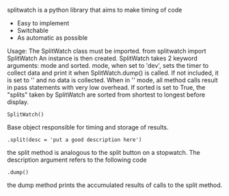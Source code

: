 splitwatch is a python library that aims to make timing of code
- Easy to implement
- Switchable
- As automatic as possible

Usage:
The SplitWatch class must be imported.
    from splitwatch import SplitWatch
An instance is then created. SplitWatch takes 2 keyword arguments: mode and sorted. mode, when set to 'dev', sets the timer to collect data and print it when SplitWatch.dump() is called. If not included, it is set to '' and no data is collected. When in '' mode, all method calls result in pass statements with very low overhead. If sorted is set to True, the "splits" taken by SplitWatch are sorted from shortest to longest before display.

	SplitWatch()
Base object responsible for timing and storage of results.

	.split(desc = 'put a good description here')
the split method is analogous to the split button on a stopwatch. The description argument refers to the following code

	.dump()
the dump method prints the accumulated results of calls to the split method.